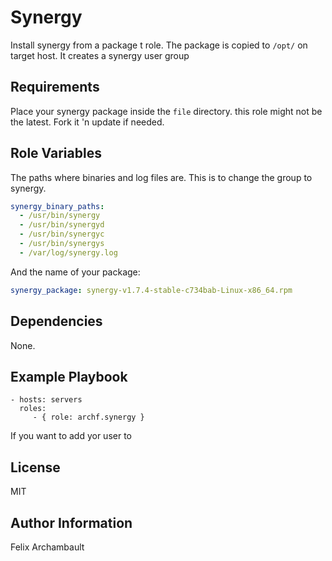 Synergy
=========

Install synergy from a package t role. The package is copied to `/opt/` on target host. It creates a synergy user group

Requirements
------------

Place your synergy package inside the `file` directory. this role might not be the latest. Fork it 'n update if needed.

Role Variables
--------------

The paths where binaries and log files are. This is to change the group to synergy.

```yaml
synergy_binary_paths:
  - /usr/bin/synergy
  - /usr/bin/synergyd
  - /usr/bin/synergyc
  - /usr/bin/synergys
  - /var/log/synergy.log
```

And the name of your package:

```yaml
synergy_package: synergy-v1.7.4-stable-c734bab-Linux-x86_64.rpm
```

Dependencies
------------

None.

Example Playbook
----------------

    - hosts: servers
      roles:
         - { role: archf.synergy }

If you want to add yor user to

License
-------

MIT

Author Information
------------------

Felix Archambault
